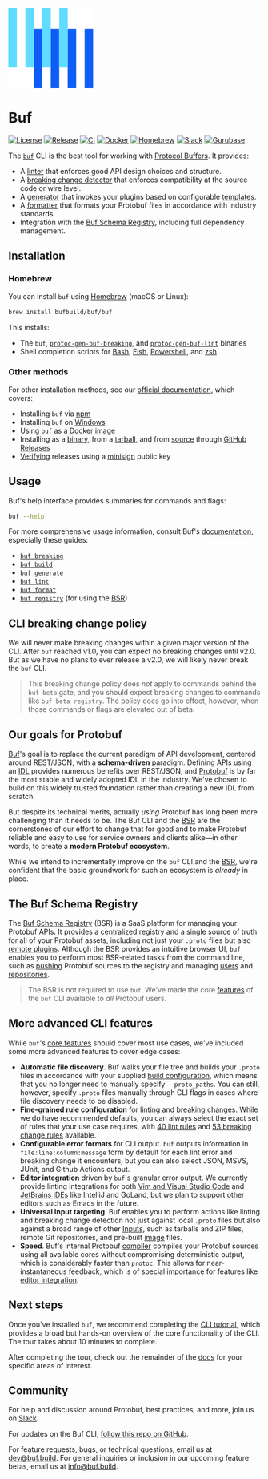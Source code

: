 ![The Buf logo](./.github/buf-logo.svg)

# Buf

[![License](https://img.shields.io/github/license/bufbuild/buf?color=blue)](https://github.com/bufbuild/buf/blob/main/LICENSE)
[![Release](https://img.shields.io/github/v/release/bufbuild/buf?include_prereleases)](https://github.com/bufbuild/buf/releases)
[![CI](https://github.com/bufbuild/buf/workflows/ci/badge.svg)](https://github.com/bufbuild/buf/actions?workflow=ci)
[![Docker](https://img.shields.io/docker/pulls/bufbuild/buf)](https://hub.docker.com/r/bufbuild/buf)
[![Homebrew](https://img.shields.io/homebrew/v/buf)](https://github.com/bufbuild/homebrew-buf)
[![Slack](https://img.shields.io/badge/slack-buf-%23e01563)][badges_slack]
[![Gurubase](https://img.shields.io/badge/Gurubase-Ask%20Buf%20Guru-006BFF)](https://gurubase.io/g/buf)

<a name="features"></a>
The [`buf`][buf] CLI is the best tool for working with [Protocol Buffers][protobuf]. It provides:

- A [linter][lint_usage] that enforces good API design choices and structure.
- A [breaking change detector][breaking_tutorial] that enforces compatibility at the source code or wire level.
- A [generator][generate_usage] that invokes your plugins based on configurable [templates][templates].
- A [formatter][format_usage] that formats your Protobuf files in accordance with industry standards.
- Integration with the [Buf Schema Registry][bsr], including full dependency management.

## Installation

### Homebrew

You can install `buf` using [Homebrew][brew] (macOS or Linux):

```sh
brew install bufbuild/buf/buf
```

This installs:

- The `buf`, [`protoc-gen-buf-breaking`][breaking], and [`protoc-gen-buf-lint`][lint] binaries
- Shell completion scripts for [Bash], [Fish], [Powershell], and [zsh]

### Other methods

For other installation methods, see our [official documentation][install], which covers:

- Installing `buf` via [npm]
- Installing `buf` on [Windows]
- Using `buf` as a [Docker image][docker]
- Installing as a [binary], from a [tarball], and from [source] through [GitHub Releases][releases]
- [Verifying] releases using a [minisign] public key


## Usage

Buf's help interface provides summaries for commands and flags:

```sh
buf --help
```

For more comprehensive usage information, consult Buf's [documentation][docs], especially these guides:

* [`buf breaking`][breaking_tutorial]
* [`buf build`][build_usage]
* [`buf generate`][generate_usage]
* [`buf lint`][lint_usage]
* [`buf format`][format_usage]
* [`buf registry`][bsr_usage] (for using the [BSR])

## CLI breaking change policy

We will never make breaking changes within a given major version of the CLI. After `buf` reached v1.0, you can expect no breaking changes until v2.0. But as we have no plans to ever release a v2.0, we will likely never break the `buf` CLI.

> This breaking change policy does _not_ apply to commands behind the `buf beta` gate, and you should expect breaking changes to commands like `buf beta registry`. The policy does go into effect, however, when those commands or flags are elevated out of beta.

## Our goals for Protobuf

[Buf]'s goal is to replace the current paradigm of API development, centered around REST/JSON, with a **schema-driven** paradigm. Defining APIs using an [IDL] provides numerous benefits over REST/JSON, and [Protobuf] is by far the most stable and widely adopted IDL in the industry. We've chosen to build on this widely trusted foundation rather than creating a new IDL from scratch.

But despite its technical merits, actually _using_ Protobuf has long been more challenging than it needs to be. The Buf CLI and the [BSR](#the-buf-schema-registry) are the cornerstones of our effort to change that for good and to make Protobuf reliable and easy to use for service owners and clients alike—in other words, to create a **modern Protobuf ecosystem**.

While we intend to incrementally improve on the `buf` CLI and the [BSR](#the-buf-schema-registry), we're confident that the basic groundwork for such an ecosystem is _already_ in place.

## The Buf Schema Registry

The [Buf Schema Registry][bsr] (BSR) is a SaaS platform for managing your Protobuf APIs. It provides a centralized registry and a single source of truth for all of your Protobuf assets, including not just your `.proto` files but also [remote plugins][bsr_plugins]. Although the BSR provides an intuitive browser UI, `buf` enables you to perform most BSR-related tasks from the command line, such as [pushing] Protobuf sources to the registry and managing [users] and [repositories]. 

> The BSR is not required to use `buf`. We've made the core [features] of the `buf` CLI available to _all_ Protobuf users.

## More advanced CLI features

While `buf`'s [core features][features] should cover most use cases, we've included some more advanced features to cover edge cases:

* **Automatic file discovery**. Buf walks your file tree and builds your `.proto` files in accordance with your supplied [build configuration][build_config], which means that you no longer need to manually specify `--proto_paths`. You can still, however, specify `.proto` files manually through CLI flags in cases where file discovery needs to be disabled.
* **Fine-grained rule configuration** for [linting][lint_rules] and [breaking changes][breaking_rules]. While we do have recommended defaults, you can always select the exact set of rules that your use case requires, with [40 lint rules][lint_rules] and [53 breaking change rules][breaking_rules] available.
* **Configurable error formats** for CLI output. `buf` outputs information in `file:line:column:message` form by default for each lint error and breaking change it encounters, but you can also select JSON, MSVS, JUnit, and Github Actions output.
* **Editor integration** driven by `buf`'s granular error output. We currently provide linting integrations for both [Vim and Visual Studio Code][ide] and [JetBrains IDEs][jetbrains] like IntelliJ and GoLand, but we plan to support other editors such as Emacs in the future.
* **Universal Input targeting**. Buf enables you to perform actions like linting and breaking change detection not just against local `.proto` files but also against a broad range of other [Inputs], such as tarballs and ZIP files, remote Git repositories, and pre-built [image][images] files.
* **Speed**. Buf's internal Protobuf [compiler] compiles your Protobuf sources using all available cores without compromising deterministic output, which is considerably faster than `protoc`. This allows for near-instantaneous feedback, which is of special importance for features like [editor integration][ide].

## Next steps

Once you've installed `buf`, we recommend completing the [CLI tutorial][cli-tutorial], which provides a broad but hands-on overview of the core functionality of the CLI. The tour takes about 10 minutes to complete.

After completing the tour, check out the remainder of the [docs] for your specific areas of interest.

## Community

For help and discussion around Protobuf, best practices, and more, join us on [Slack][badges_slack].

For updates on the Buf CLI, [follow this repo on GitHub][repo].

For feature requests, bugs, or technical questions, email us at [dev@buf.build][email_dev]. For general inquiries or inclusion in our upcoming feature betas, email us at [info@buf.build][email_info].

[badges_slack]: https://buf.build/links/slack
[bash]: https://www.gnu.org/software/bash
[binary]: https://buf.build/docs/installation#binary
[breaking]: https://buf.build/docs/breaking/overview
[breaking_rules]: https://buf.build/docs/breaking/rules
[breaking_tutorial]: https://buf.build/docs/breaking/tutorial
[brew]: https://brew.sh
[bsr]: https://buf.build/docs/bsr/introduction
[bsr_plugins]: https://buf.build/plugins
[bsr_usage]: https://buf.build/docs/bsr/module/dependency-management
[buf]: https://buf.build
[build_config]: https://buf.build/docs/build/usage/#key-concepts
[build_usage]: https://buf.build/docs/build/usage
[cli-tutorial]: https://buf.build/docs/tutorials/getting-started-with-buf-cli
[compiler]: https://buf.build/docs/reference/internal-compiler
[docker]: https://buf.build/docs/installation#use-the-docker-image
[docs]: https://buf.build/docs
[email_dev]: mailto:dev@buf.build
[email_info]: mailto:info@buf.build
[features]: #features
[fish]: https://fishshell.com
[format_usage]: https://buf.build/docs/format/style
[generate_usage]: https://buf.build/docs/generate/tutorial
[ide]: https://buf.build/docs/editor-integration
[idl]: https://en.wikipedia.org/wiki/Interface_description_language
[images]: https://buf.build/docs/reference/images
[inputs]: https://buf.build/docs/reference/inputs
[install]: https://buf.build/docs/installation
[jetbrains]: https://buf.build/docs/editor-integration#jetbrains-ides
[lint]: https://buf.build/docs/lint/overview
[lint_rules]: https://buf.build/docs/lint/rules
[lint_usage]: https://buf.build/docs/lint/tutorial
[npm]: https://buf.build/docs/installation#npm
[minisign]: https://github.com/jedisct1/minisign
[powershell]: https://docs.microsoft.com/en-us/powershell
[protobuf]: https://protobuf.dev
[pushing]: https://buf.build/docs/bsr/module/dependency-management#push-a-module
[releases]: https://buf.build/docs/installation#github-releases
[repo]: https://github.com/bufbuild/buf/
[repositories]: https://buf.build/docs/bsr/introduction#module
[source]: https://buf.build/docs/installation#from-source
[tarball]: https://buf.build/docs/installation#tarball
[templates]: https://buf.build/docs/configuration/v1/buf-gen-yaml
[users]: https://buf.build/docs/admin/manage-members
[verifying]: https://buf.build/docs/installation#var-selection-github-verifying-a-release
[windows]: https://buf.build/docs/installation#windows-support
[zsh]: https://zsh.org
